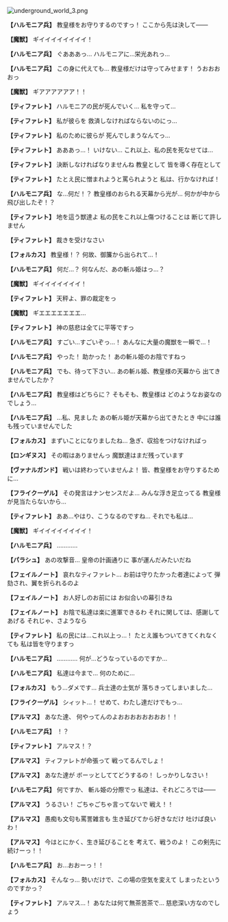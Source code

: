 
![underground_world_3.png](../images/backgrounds/underground_world_3.png)

**【ハルモニア兵】**
教皇様をお守りするのですっ！
ここから先は決して――

**【魔獣】**
ギイイイイイイイイ！

**【ハルモニア兵】**
ぐあああっ…
ハルモニアに…栄光あれっ…

**【ハルモニア兵】**
この身に代えても…
教皇様だけは守ってみせます！
うおおおおっ

**【魔獣】**
ギアアアアアア！！

**【ティファレト】**
ハルモニアの民が死んでいく…
私を守って…

**【ティファレト】**
私が彼らを
救済しなければならないのにっ…

**【ティファレト】**
私のために彼らが
死んでしまうなんてっ…

**【ティファレト】**
あああっ…！
いけない…
これ以上、私の民を死なせては…

**【ティファレト】**
決断しなければなりませんね
教皇として
皆を導く存在として

**【ティファレト】**
たとえ民に憎まれようと罵られようと
私は、行かなければ！

**【ハルモニア兵】**
な…何だ！？
教皇様のおられる天幕から光が…
何かが中から飛び出したぞ！？

**【ティファレト】**
地を這う獣達よ
私の民をこれ以上傷つけることは
断じて許しません

**【ティファレト】**
裁きを受けなさい

**【フォルカス】**
教皇様！？
何故、御簾から出られて…！

**【ハルモニア兵】**
何だ…？
何なんだ、あの斬ル姫はっ…？

**【魔獣】**
ギイイイイイイイ！

**【ティファレト】**
天秤よ、罪の裁定をっ

**【魔獣】**
ギエエエエエエエ…

**【ティファレト】**
神の慈悲は全てに平等ですっ

**【ハルモニア兵】**
すごい…すごいぞっ…！
あんなに大量の魔獣を一瞬で…！

**【ハルモニア兵】**
やった！
助かった！
あの斬ル姫のお陰ですねっ

**【ハルモニア兵】**
でも、待って下さい…
あの斬ル姫、教皇様の天幕から
出てきませんでしたか？

**【ハルモニア兵】**
教皇様はどちらに？
そもそも、教皇様は
どのようなお姿なのでしょう…

**【ハルモニア兵】**
…私、見ました
あの斬ル姫が天幕から出てきたとき
中には誰も残っていませんでした

**【フォルカス】**
まずいことになりましたね…
急ぎ、収拾をつけなければっ

**【ロンギヌス】**
その暇はありませんっ
魔獣達はまだ残っています

**【ヴァナルガンド】**
戦いは終わっていませんよ！
皆、教皇様をお守りするために…

**【フライクーゲル】**
その発言はナンセンスだよ…
みんな浮き足立ってる
教皇様が見当たらないから…

**【ティファレト】**
ああ…やはり、こうなるのですね…
それでも私は…

**【魔獣】**
ギイイイイイイイイ！

**【ハルモニア兵】**
…………

**【パラシュ】**
あの攻撃音…
皇帝の計画通りに
事が運んだみたいだね

**【フェイルノート】**
哀れなティファレト…
お前は守りたかった者達によって
弾劾され、翼を折られるのよ

**【フェイルノート】**
お人好しのお前には
お似合いの幕引きね

**【フェイルノート】**
お陰で私達は楽に進軍できるわ
それに関しては、感謝してあげる
それじゃ、さようなら

**【ティファレト】**
私の民には…これ以上っ…！
たとえ誰もついてきてくれなくても
私は皆を守りますっ

**【ハルモニア兵】**
…………
何が…どうなっているのですか…

**【ハルモニア兵】**
私達は今まで…
何のために…

**【フォルカス】**
もう…ダメです…
兵士達の士気が
落ちきってしまいました…

**【フライクーゲル】**
シィット…！
せめて、わたし達だけでもっ…

**【アルマス】**
あなた達、
何やってんのよおおおおおおおお！！

**【ハルモニア兵】**
！？

**【ティファレト】**
アルマス！？

**【アルマス】**
ティファレトが命張って
戦ってるんでしょ！

**【アルマス】**
あなた達が
ボーッとしててどうするの！
しっかりしなさい！

**【ハルモニア兵】**
何ですか、
斬ル姫の分際でっ
私達は、それどころでは――

**【アルマス】**
うるさい！
ごちゃごちゃ言ってないで
戦え！！

**【アルマス】**
愚痴も文句も罵詈雑言も
生き延びてから好きなだけ
吐けば良いわ！

**【アルマス】**
今はとにかく、生き延びることを
考えて、戦うのよ！
この剣先に続けーっ！！

**【ハルモニア兵】**
お…おおーっ！！

**【フォルカス】**
そんなっ…
勢いだけで、この場の空気を変えて
しまったというのですかっ？

**【ティファレト】**
アルマス…！
あなたは何て無茶苦茶で…
慈悲深い方なのでしょう